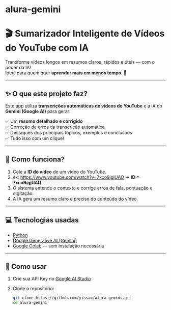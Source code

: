 # alura-gemini
# 🎬 Sumarizador Inteligente de Vídeos do YouTube com IA

Transforme vídeos longos em resumos claros, rápidos e úteis — com o poder da IA!  
Ideal para quem quer **aprender mais em menos tempo**. 🚀

---

## ✨ O que este projeto faz?

Este app utiliza **transcrições automáticas de vídeos do YouTube** e a IA do **Gemini (Google AI)** para gerar:

✅ Um **resumo detalhado e corrigido**  
✅ Correção de erros da transcrição automática  
✅ Destaques dos principais tópicos, exemplos e conclusões  
✅ Tudo isso com um clique!

---

## 🧠 Como funciona?

1. Cole a **ID do vídeo** de um vídeo do YouTube.
2. ex: https://www.youtube.com/watch?v=7xco9igjUAQ -> **ID = 7xco9igjUAQ**
3. O sistema entende o contexto e corrige erros de fala, pontuação e digitação.
4. A IA gera um resumo claro e preciso do conteúdo do vídeo.

---

## 💻 Tecnologias usadas

- [Python](https://www.python.org/)
- [Google Generative AI (Gemini)](https://ai.google.dev/)
- [Google Colab](https://colab.research.google.com/) — sem instalação necessária

---

## 🚀 Como usar

1. Crie sua API Key no [Google AI Studio](https://makersuite.google.com/app/apikey)
2. Clone o repositório:

   ```bash
   git clone https://github.com/yissao/alura-gemini.git
   cd alura-gemini
